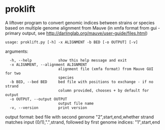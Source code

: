 # proklift
A liftover program to convert genomic indices between strains or species based on multiple genome alignment from Mauve (in xmfa format from gui - primary output, see http://darlinglab.org/mauve/user-guide/files.html)
```
usage: proklift.py [-h] -x ALIGNMENT -b BED [-o OUTPUT] [-v] 
```
arguments:
```
  -h, --help            show this help message and exit
  -x ALIGNMENT, --alignment ALIGNMENT
                        alignment file (xmfa format) from Mauve GUI for two
                        species
  -b BED, --bed BED     bed file with positions to exchange - if no strand
                        column provided, chooses + by default for output
  -o OUTPUT, --output OUTPUT
                        output file name
  -v, --version         print version
```
output format:
bed file with 
second genome "2",start,end,whether strand matches input (0/1),".",strand, 
followed by first genome indices: "1",start,end  
